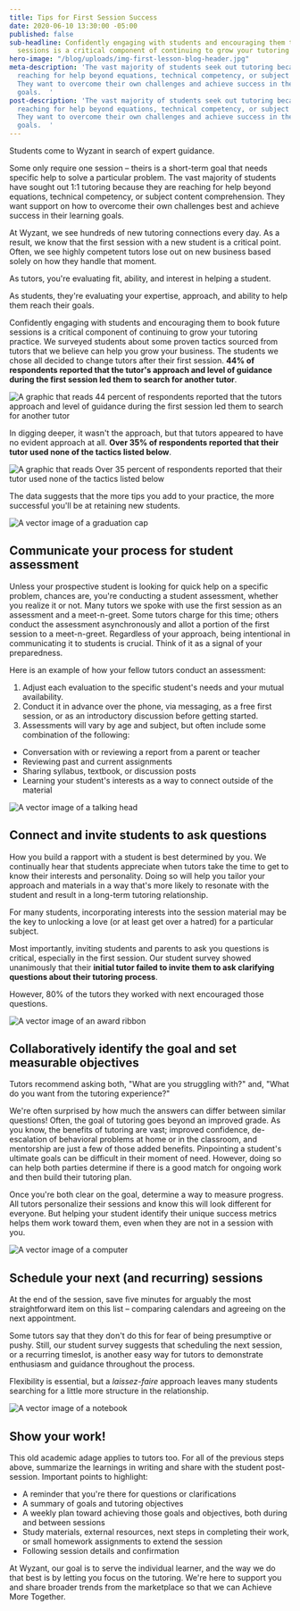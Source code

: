 ```yaml
---
title: Tips for First Session Success
date: 2020-06-10 13:30:00 -05:00
published: false
sub-headline: Confidently engaging with students and encouraging them to book future
  sessions is a critical component of continuing to grow your tutoring practice.
hero-image: "/blog/uploads/img-first-lesson-blog-header.jpg"
meta-description: 'The vast majority of students seek out tutoring because they''re
  reaching for help beyond equations, technical competency, or subject content comprehension.
  They want to overcome their own challenges and achieve success in their learning
  goals.  '
post-description: 'The vast majority of students seek out tutoring because they''re
  reaching for help beyond equations, technical competency, or subject content comprehension.
  They want to overcome their own challenges and achieve success in their learning
  goals.  '
---
```


Students come to Wyzant in search of expert guidance.

Some only require one session – theirs is a short-term goal that needs specific help to solve a particular problem. The vast majority of students have sought out 1:1 tutoring because they are reaching for help beyond equations, technical competency, or subject content comprehension. They want support on how to overcome their own challenges best and achieve success in their learning goals.  

At Wyzant, we see hundreds of new tutoring connections every day. As a result, we know that the first session with a new student is a critical point. Often, we see highly competent tutors lose out on new business based solely on how they handle that moment.

As tutors, you're evaluating fit, ability, and interest in helping a student.

As students, they're evaluating your expertise, approach, and ability to help them reach their goals. 

Confidently engaging with students and encouraging them to book future sessions is a critical component of continuing to grow your tutoring practice. We surveyed students about some proven tactics sourced from tutors that we believe can help you grow your business. The students we chose all decided to change tutors after their first session. **44% of respondents reported that the tutor's approach and level of guidance during the first session led them to search for another tutor**.

![A graphic that reads 44 percent of respondents reported that the tutors approach and level of guidance during the first session led them to search for another tutor](/blog/uploads/img-44-percent.jpg)

In digging deeper, it wasn't the approach, but that tutors appeared to have no evident approach at all. **Over 35% of respondents reported that their tutor used none of the tactics listed below**. 

![A graphic that reads Over 35 percent of respondents reported that their tutor used none of the tactics listed below](/blog/uploads/img-35-percent.jpg)

The data suggests that the more tips you add to your practice, the more successful you'll be at retaining new students. 

![A vector image of a graduation cap](/blog/uploads/img-cap-first-lesson.jpg)

## Communicate your process for student assessment

Unless your prospective student is looking for quick help on a specific problem, chances are, you're conducting a student assessment, whether you realize it or not. Many tutors we spoke with use the first session as an assessment and a meet-n-greet. Some tutors charge for this time; others conduct the assessment asynchronously and allot a portion of the first session to a meet-n-greet. Regardless of your approach, being intentional in communicating it to students is crucial. Think of it as a signal of your preparedness. 

Here is an example of how your fellow tutors conduct an assessment:

1. Adjust each evaluation to the specific student's needs and your mutual availability. 
2. Conduct it in advance over the phone, via messaging, as a free first session, or as an introductory discussion before getting started. 
3. Assessments will vary by age and subject, but often include some combination of the following:
* Conversation with or reviewing a report from a parent or teacher
* Reviewing past and current assignments 
* Sharing syllabus, textbook, or discussion posts 
* Learning your student's interests as a way to connect outside of the material

![A vector image of a talking head](/blog/uploads/img-head-first-lesson.jpg)

## Connect and invite students to ask questions
 
How you build a rapport with a student is best determined by you. We continually hear that students appreciate when tutors take the time to get to know their interests and personality. Doing so will help you tailor your approach and materials in a way that's more likely to resonate with the student and result in a long-term tutoring relationship.

For many students, incorporating interests into the session material may be the key to unlocking a love (or at least get over a hatred) for a particular subject. 

Most importantly, inviting students and parents to ask you questions is critical, especially in the first session. Our student survey showed unanimously that their **initial tutor failed to invite them to ask clarifying questions about their tutoring process**.

However, 80% of the tutors they worked with next encouraged those questions.

![A vector image of an award ribbon](/blog/uploads/img-award-first-lesson.jpg)

## Collaboratively identify the goal and set measurable objectives

Tutors recommend asking both, "What are you struggling with?" and, "What do you want from the tutoring experience?"

We're often surprised by how much the answers can differ between similar questions! Often, the goal of tutoring goes beyond an improved grade. As you know, the benefits of tutoring are vast; improved confidence, de-escalation of behavioral problems at home or in the classroom, and mentorship are just a few of those added benefits. Pinpointing a student's ultimate goals can be difficult in their moment of need. However, doing so can help both parties determine if there is a good match for ongoing work and then build their tutoring plan.
  
Once you're both clear on the goal, determine a way to measure progress. All tutors personalize their sessions and know this will look different for everyone. But helping your student identify their unique success metrics helps them work toward them, even when they are not in a session with you. 

![A vector image of a computer](/blog/uploads/img-computer-first-lesson.jpg)

## Schedule your next (and recurring) sessions 

At the end of the session, save five minutes for arguably the most straightforward item on this list – comparing calendars and agreeing on the next appointment.

Some tutors say that they don't do this for fear of being presumptive or pushy. Still, our student survey suggests that scheduling the next session, or a recurring timeslot, is another easy way for tutors to demonstrate enthusiasm and guidance throughout the process.

Flexibility is essential, but a *laissez-faire* approach leaves many students searching for a little more structure in the relationship.

![A vector image of a notebook](/blog/uploads/img-notebook-first-lesson.jpg)

## Show your work!
This old academic adage applies to tutors too. For all of the previous steps above, summarize the learnings in writing and share with the student post-session. Important points to highlight:

* A reminder that you're there for questions or clarifications
* A summary of goals and tutoring objectives 
* A weekly plan toward achieving those goals and objectives, both during and between sessions
* Study materials, external resources, next steps in completing their work, or small homework assignments to extend the session
* Following session details and confirmation 

At Wyzant, our goal is to serve the individual learner, and the way we do that best is by letting you focus on the tutoring. We're here to support you and share broader trends from the marketplace so that we can Achieve More Together.
